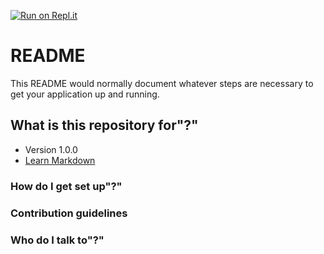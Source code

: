 [![Run on Repl.it](https://repl.it/badge/github/lowmoode/pyline)](https://repl.it/github/lowmoode/pyline)
# README #

This README would normally document whatever steps are necessary to get your application up and running.

## What is this repository for"?" ##

* Version 1.0.0
* [Learn Markdown](https://bitbucket.org/tutorials/markdowndemo)

### How do I get set up"?" ###


### Contribution guidelines ###



### Who do I talk to"?" ###

